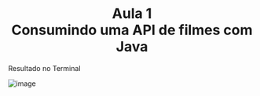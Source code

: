 <h1 align="center"> Aula 1 <br> Consumindo uma API de filmes com Java </h1>

<p> Resultado no Terminal </p>

![image](https://user-images.githubusercontent.com/104602677/228088437-89fef4a3-9328-4b68-823d-9870603f59f1.png)
